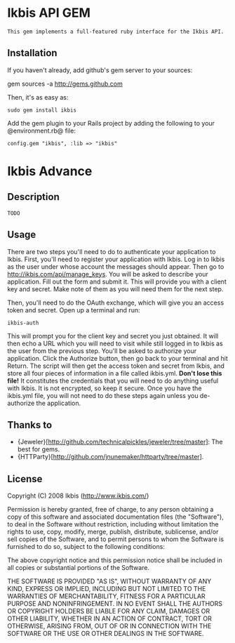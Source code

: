 # Ikbis API GEM
	This gem implements a full-featured ruby interface for the Ikbis API.


## Installation
If you haven't already, add github's gem server to your sources:

  gem sources -a http://gems.github.com

Then, it's as easy as:

    sudo gem install ikbis

Add the gem plugin to your Rails project by adding the following to your @environment.rb@ file:
	
	config.gem "ikbis", :lib => "ikbis"
	

# Ikbis Advance


## Description
	TODO

## Usage

There are two steps you'll need to do to authenticate your application to Ikbis. First, you'll need to register your application with Ikbis. Log in to Ikbis as the user under whose account the messages should appear. Then go to http://ikbis.com/api/manage_keys. You will be asked to describe your application. Fill out the form and submit it. This will provide you with a client key and secret. Make note of them as you will need them for the next step.

Then, you'll need to do the OAuth exchange, which will give you an access token and secret. Open up a terminal and run:

    ikbis-auth

This will prompt you for the client key and secret you just obtained. It will then echo a URL which you will need to visit while still logged in to Ikbis as the user from the previous step. You'll be asked to authorize your application. Click the Authorize button, then go back to your terminal and hit Return. The script will then get the access token and secret from Ikbis, and store all four pieces of information in a file called ikbis.yml. **Don't lose this file!** It constitutes the credentials that you will need to do anything useful with Ikbis. It is not encrypted, so keep it secure. Once you have the ikbis.yml file, you will not need to do these steps again unless you de-authorize the application.



## Thanks to

* {Jeweler}[http://github.com/technicalpickles/jeweler/tree/master]: The best for gems.
* {HTTParty}[http://github.com/jnunemaker/httparty/tree/master].


## License

Copyright (C) 2008 Ikbis (http://www.ikbis.com/)

Permission is hereby granted, free of charge, to any person obtaining a copy of this software and associated documentation files (the "Software"), to deal in the Software without restriction, including without limitation the rights to use, copy, modify, merge, publish, distribute, sublicense, and/or sell copies of the Software, and to permit persons to whom the Software is furnished to do so, subject to the following conditions:

The above copyright notice and this permission notice shall be included in all copies or substantial portions of the Software.

THE SOFTWARE IS PROVIDED "AS IS", WITHOUT WARRANTY OF ANY KIND, EXPRESS OR IMPLIED, INCLUDING BUT NOT LIMITED TO THE WARRANTIES OF MERCHANTABILITY, FITNESS FOR A PARTICULAR PURPOSE AND NONINFRINGEMENT. IN NO EVENT SHALL THE AUTHORS OR COPYRIGHT HOLDERS BE LIABLE FOR ANY CLAIM, DAMAGES OR OTHER LIABILITY, WHETHER IN AN ACTION OF CONTRACT, TORT OR OTHERWISE, ARISING FROM, OUT OF OR IN CONNECTION WITH THE SOFTWARE OR THE USE OR OTHER DEALINGS IN THE SOFTWARE.
